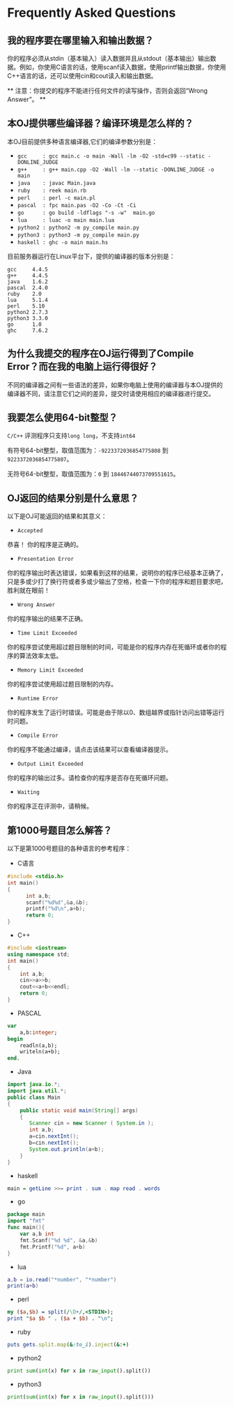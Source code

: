 # Frequently Asked Questions

## 我的程序要在哪里输入和输出数据？

你的程序必须从stdin（基本输入）读入数据并且从stdout（基本输出）输出数据。例如，你使用C语言的话，使用scanf读入数据，使用printf输出数据，你使用C++语言的话，还可以使用cin和cout读入和输出数据。

** 注意：你提交的程序不能进行任何文件的读写操作，否则会返回“Wrong Answer”。 **

## 本OJ提供哪些编译器？编译环境是怎么样的？

本OJ目前提供多种语言编译器,它们的编译参数分别是：

-  `gcc     : gcc main.c -o main -Wall -lm -O2 -std=c99 --static -DONLINE_JUDGE`
-  `g++     : g++ main.cpp -O2 -Wall -lm --static -DONLINE_JUDGE -o main`
-  `java    : javac Main.java`
-  `ruby    : reek main.rb`
-  `perl    : perl -c main.pl`
-  `pascal  : fpc main.pas -O2 -Co -Ct -Ci`
-  `go      : go build -ldflags "-s -w"  main.go`
-  `lua     : luac -o main main.lua`
-  `python2 : python2 -m py_compile main.py`
-  `python3 : python3 -m py_compile main.py`
-  `haskell : ghc -o main main.hs`

目前服务器运行在Linux平台下，提供的编译器的版本分别是：

```
gcc     4.4.5
g++     4.4.5
java    1.6.2
pascal  2.4.0
ruby    2.0
lua     5.1.4
perl    5.10
python2 2.7.3
python3 3.3.0
go      1.0
ghc     7.6.2
```

## 为什么我提交的程序在OJ运行得到了Compile Error？而在我的电脑上运行得很好？

不同的编译器之间有一些语法的差异，如果你电脑上使用的编译器与本OJ提供的编译器不同，请注意它们之间的差异，提交时请使用相应的编译器进行提交。


## 我要怎么使用64-bit整型？

`C/C++` 评测程序只支持`long long`，不支持`int64`

有符号64-bit整型，取值范围为：`-9223372036854775808` 到 `9223372036854775807`。

无符号64-bit整型，取值范围为：`0` 到 `18446744073709551615`。

## OJ返回的结果分别是什么意思？

以下是OJ可能返回的结果和其意义：

- `Accepted`

恭喜！ 你的程序是正确的。

- `Presentation Error`

你的程序输出时表达错误，如果看到这样的结果，说明你的程序已经基本正确了，只是多或少打了换行符或者多或少输出了空格，检查一下你的程序和题目要求吧，胜利就在眼前！

- `Wrong Answer`

你的程序输出的结果不正确。

- `Time Limit Exceeded`

你的程序尝试使用超过题目限制的时间，可能是你的程序内存在死循环或者你的程序的算法效率太低。

- `Memory Limit Exceeded`

你的程序尝试使用超过题目限制的内存。

- `Runtime Error`

你的程序发生了运行时错误。可能是由于除以0、数组越界或指针访问出错等运行时问题。

- `Compile Error`

你的程序不能通过编译，请点击该结果可以查看编译器提示。

- `Output Limit Exceeded`

你的程序的输出过多。请检查你的程序是否存在死循环问题。

- `Waiting`

你的程序正在评测中，请稍候。


## 第1000号题目怎么解答？

以下是第1000号题目的各种语言的参考程序：

- C语言

```c
#include <stdio.h>
int main()
{
      int a,b;
      scanf("%d%d",&a,&b);
      printf("%d\n",a+b);
      return 0;
}
```

- C++

```cpp
#include <iostream>
using namespace std;
int main()
{
    int a,b;
    cin>>a>>b;
    cout<<a+b<<endl;
    return 0;
}
```

- PASCAL

```pascal
var
    a,b:integer;
begin
    readln(a,b);
    writeln(a+b);
end.
```

- Java

```java
import java.io.*;
import java.util.*;
public class Main
{
    public static void main(String[] args)
    {
       Scanner cin = new Scanner ( System.in );
       int a,b;
       a=cin.nextInt();
       b=cin.nextInt();
       System.out.println(a+b);
    }
}
```

- haskell

```haskell
main = getLine >>= print . sum . map read . words
```

- go

```go
package main
import "fmt"      
func main(){      
    var a,b int      
    fmt.Scanf("%d %d", &a,&b)      
    fmt.Printf("%d", a+b)      
}
```

- lua

```lua
a,b = io.read("*number", "*number")
print(a+b)
```

- perl

```perl
my ($a,$b) = split(/\D+/,<STDIN>);
print "$a $b " . ($a + $b) . "\n";
```

- ruby

```ruby
puts gets.split.map(&:to_i).inject(&:+)
```

- python2

```python
print sum(int(x) for x in raw_input().split())
```

- python3

```python
print(sum(int(x) for x in raw_input().split()))
```
